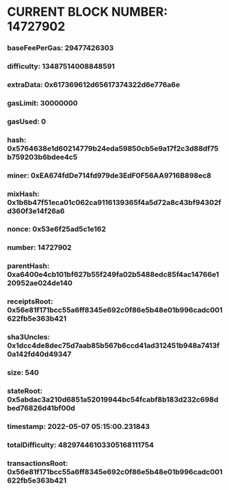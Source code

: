 # CURRENT BLOCK NUMBER: 14727902

### baseFeePerGas: 29477426303
### difficulty: 13487514008848591
### extraData: 0x617369612d65617374322d6e776a6e
### gasLimit: 30000000
### gasUsed: 0
### hash: 0x5764638e1d60214779b24eda59850cb5e9a17f2c3d88df75b759203b6bdee4c5
### miner: 0xEA674fdDe714fd979de3EdF0F56AA9716B898ec8
### mixHash: 0x1b6b47f51eca01c062ca9116139365f4a5d72a8c43bf94302fd360f3e14f26a6
### nonce: 0x53e6f25ad5c1e162
### number: 14727902
### parentHash: 0xa6400e4cb101bf627b55f249fa02b5488edc85f4ac14766e120952ae024de140
### receiptsRoot: 0x56e81f171bcc55a6ff8345e692c0f86e5b48e01b996cadc001622fb5e363b421
### sha3Uncles: 0x1dcc4de8dec75d7aab85b567b6ccd41ad312451b948a7413f0a142fd40d49347
### size: 540
### stateRoot: 0x5abdac3a210d6851a52019944bc54fcabf8b183d232c698dbed76826d41bf00d
### timestamp: 2022-05-07 05:15:00.231843
### totalDifficulty: 48297446103305168111754
### transactionsRoot: 0x56e81f171bcc55a6ff8345e692c0f86e5b48e01b996cadc001622fb5e363b421
